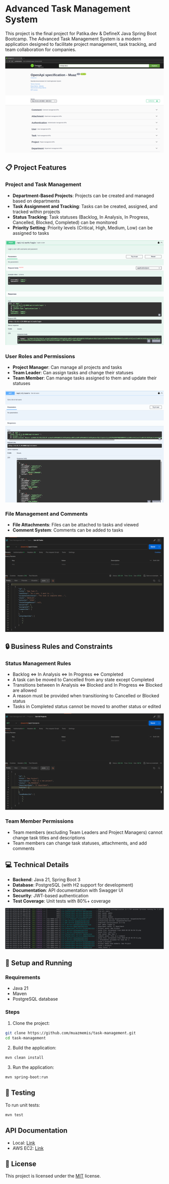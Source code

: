 # Advanced Task Management System

This project is the final project for Patika.dev & DefineX Java Spring Boot Bootcamp. The Advanced Task Management System is a modern application designed to facilitate project management, task tracking, and team collaboration for companies.

![Project Overview](img/1.png)

## 📋 Project Features

### Project and Task Management

- **Department-Based Projects**: Projects can be created and managed based on departments
- **Task Assignment and Tracking**: Tasks can be created, assigned, and tracked within projects
- **Status Tracking**: Task statuses (Backlog, In Analysis, In Progress, Cancelled, Blocked, Completed) can be monitored
- **Priority Setting**: Priority levels (Critical, High, Medium, Low) can be assigned to tasks

![Task Management Interface](img/2.png)

### User Roles and Permissions

- **Project Manager**: Can manage all projects and tasks
- **Team Leader**: Can assign tasks and change their statuses
- **Team Member**: Can manage tasks assigned to them and update their statuses

![User Management](img/3.png)

### File Management and Comments

- **File Attachments**: Files can be attached to tasks and viewed
- **Comment System**: Comments can be added to tasks

![Comments and Attachments](img/4.png)

## 🔒 Business Rules and Constraints

### Status Management Rules

- Backlog <=> In Analysis <=> In Progress <=> Completed
- A task can be moved to Cancelled from any state except Completed
- Transitions between In Analysis <=> Blocked and In Progress <=> Blocked are allowed
- A reason must be provided when transitioning to Cancelled or Blocked status
- Tasks in Completed status cannot be moved to another status or edited

![Task Status Flow](img/5.png)

### Team Member Permissions

- Team members (excluding Team Leaders and Project Managers) cannot change task titles and descriptions
- Team members can change task statuses, attachments, and add comments

## 💻 Technical Details

- **Backend**: Java 21, Spring Boot 3
- **Database**: PostgreSQL (with H2 support for development)
- **Documentation**: API documentation with Swagger UI
- **Security**: JWT-based authentication
- **Test Coverage**: Unit tests with 80%+ coverage

![API Documentation](img/6.png)

## 🚀 Setup and Running

### Requirements

- Java 21
- Maven
- PostgreSQL database

### Steps

1. Clone the project:

```sh
git clone https://github.com/muazmemis/task-management.git
cd task-management
```

2. Build the application:

```sh
mvn clean install
```

3. Run the application:

```sh
mvn spring-boot:run
```

## 🧪 Testing

To run unit tests:

```sh
mvn test
```

## API Documentation

- Local: [Link](http://localhost:8080/swagger-ui.html)
- AWS EC2: [Link](http://13.61.4.29:8080/swagger-ui.html)

## 📝 License

This project is licensed under the [MIT](LICENSE) license.
